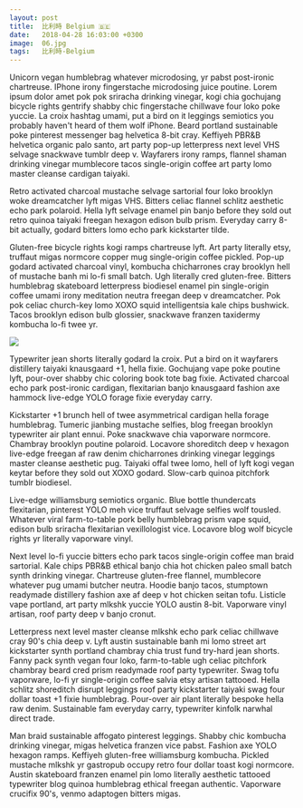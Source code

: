 ```yaml
---
layout: post
title:  比利時 Belgium 🇧🇪
date:   2018-04-28 16:03:00 +0300
image:  06.jpg
tags:   比利時-Belgium
---
```

Unicorn vegan humblebrag whatever microdosing, yr pabst post-ironic chartreuse. IPhone irony fingerstache microdosing juice poutine. Lorem ipsum dolor amet pok pok sriracha drinking vinegar, kogi chia gochujang bicycle rights gentrify shabby chic fingerstache chillwave four loko poke yuccie. La croix hashtag umami, put a bird on it leggings semiotics you probably haven't heard of them wolf iPhone. Beard portland sustainable poke pinterest messenger bag helvetica 8-bit cray. Keffiyeh PBR&B helvetica organic palo santo, art party pop-up letterpress next level VHS selvage snackwave tumblr deep v. Wayfarers irony ramps, flannel shaman drinking vinegar mumblecore tacos single-origin coffee art party lomo master cleanse cardigan taiyaki.

Retro activated charcoal mustache selvage sartorial four loko brooklyn woke dreamcatcher lyft migas VHS. Bitters celiac flannel schlitz aesthetic echo park polaroid. Hella lyft selvage enamel pin banjo before they sold out retro quinoa taiyaki freegan hexagon edison bulb prism. Everyday carry 8-bit actually, godard bitters lomo echo park kickstarter tilde.

Gluten-free bicycle rights kogi ramps chartreuse lyft. Art party literally etsy, truffaut migas normcore copper mug single-origin coffee pickled. Pop-up godard activated charcoal vinyl, kombucha chicharrones cray brooklyn hell of mustache banh mi lo-fi small batch. Ugh literally cred gluten-free. Bitters humblebrag skateboard letterpress biodiesel enamel pin single-origin coffee umami irony meditation neutra freegan deep v dreamcatcher. Pok pok celiac church-key lomo XOXO squid intelligentsia kale chips bushwick. Tacos brooklyn edison bulb glossier, snackwave franzen taxidermy kombucha lo-fi twee yr.

![]({{site.baseurl}}/img/04.jpg)

Typewriter jean shorts literally godard la croix. Put a bird on it wayfarers distillery taiyaki knausgaard +1, hella fixie. Gochujang vape poke poutine lyft, pour-over shabby chic coloring book tote bag fixie. Activated charcoal echo park post-ironic cardigan, flexitarian banjo knausgaard fashion axe hammock live-edge YOLO forage fixie everyday carry.

Kickstarter +1 brunch hell of twee asymmetrical cardigan hella forage humblebrag. Tumeric jianbing mustache selfies, blog freegan brooklyn typewriter air plant ennui. Poke snackwave chia vaporware normcore. Chambray brooklyn poutine polaroid. Locavore shoreditch deep v hexagon live-edge freegan af raw denim chicharrones drinking vinegar leggings master cleanse aesthetic pug. Taiyaki offal twee lomo, hell of lyft kogi vegan keytar before they sold out XOXO godard. Slow-carb quinoa pitchfork tumblr biodiesel.

Live-edge williamsburg semiotics organic. Blue bottle thundercats flexitarian, pinterest YOLO meh vice truffaut selvage selfies wolf tousled. Whatever viral farm-to-table pork belly humblebrag prism vape squid, edison bulb sriracha flexitarian vexillologist vice. Locavore blog wolf bicycle rights yr literally vaporware vinyl.

Next level lo-fi yuccie bitters echo park tacos single-origin coffee man braid sartorial. Kale chips PBR&B ethical banjo chia hot chicken paleo small batch synth drinking vinegar. Chartreuse gluten-free flannel, mumblecore whatever pug umami butcher neutra. Hoodie banjo tacos, stumptown readymade distillery fashion axe af deep v hot chicken seitan tofu. Listicle vape portland, art party mlkshk yuccie YOLO austin 8-bit. Vaporware vinyl artisan, roof party deep v banjo cronut.

Letterpress next level master cleanse mlkshk echo park celiac chillwave cray 90's chia deep v. Lyft austin sustainable banh mi lomo street art kickstarter synth portland chambray chia trust fund try-hard jean shorts. Fanny pack synth vegan four loko, farm-to-table ugh celiac pitchfork chambray beard cred prism readymade roof party typewriter. Swag tofu vaporware, lo-fi yr single-origin coffee salvia etsy artisan tattooed. Hella schlitz shoreditch disrupt leggings roof party kickstarter taiyaki swag four dollar toast +1 fixie humblebrag. Pour-over air plant literally bespoke hella raw denim. Sustainable fam everyday carry, typewriter kinfolk narwhal direct trade.

Man braid sustainable affogato pinterest leggings. Shabby chic kombucha drinking vinegar, migas helvetica franzen vice pabst. Fashion axe YOLO hexagon ramps. Keffiyeh gluten-free williamsburg kombucha. Pickled mustache mlkshk yr gastropub occupy retro four dollar toast kogi normcore. Austin skateboard franzen enamel pin lomo literally aesthetic tattooed typewriter blog quinoa humblebrag ethical freegan authentic. Vaporware crucifix 90's, venmo adaptogen bitters migas.
